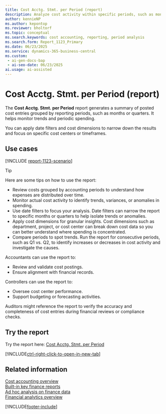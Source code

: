 ```yaml
---
title: Cost Acctg. Stmt. per Period (report)
description: Analyze cost activity within specific periods, such as monthly or quarterly intervals. The report shows actual cost entries grouped by reporting periods. Use date filters and cost dimensions to view targeted results.
author: kennieNP
ms.author: kepontop
ms.reviewer: bholtorf
ms.topic: conceptual
ms.search.keywords: cost accounting, reporting, period analysis
ms.search.form: Report_1123_Primary
ms.date: 06/23/2025
ms.service: dynamics-365-business-central
ms.custom:
 - ai-gen-docs-bap
 - ai-seo-date: 06/23/2025
ai.usage: ai-assisted
---
```


# Cost Acctg. Stmt. per Period (report)

The **Cost Acctg. Stmt. per Period** report generates a summary of posted cost entries grouped by reporting periods, such as months or quarters. It helps monitor trends and periodic spending.

You can apply date filters and cost dimensions to narrow down the results and focus on specific cost centers or timeframes.

## Use cases

[!INCLUDE [report-1123-scenario](../includes/report-1123-scenario-include.md)]

> [!TIP]
> Here are some tips on how to use the report:
>
> * Review costs grouped by accounting periods to understand how expenses are distributed over time.
> * Monitor actual cost activity to identify trends, variances, or anomalies in spending.
> * Use date filters to focus your analysis. Date filters can narrow the report to specific months or quarters to help isolate trends or anomalies.
> * Apply cost dimensions for granular insights. Cost dimensions such as department, project, or cost center can break down cost data so you can better understand where spending is concentrated.
> * Compare periods to spot trends. Run the report for consecutive periods, such as Q1 vs. Q2, to identify increases or decreases in cost activity and investigate the causes.

Accountants can use the report to:

* Review and validate cost postings.
* Ensure alignment with financial records.

Controllers can use the report to:

* Oversee cost center performance.
* Support budgeting or forecasting activities.

Auditors might reference the report to verify the accuracy and completeness of cost entries during financial reviews or compliance checks.

## Try the report

Try the report here: [Cost Acctg. Stmt. per Period](https://businesscentral.dynamics.com?report=1123)

[!INCLUDE[ctrl-right-click-to-open-in-new-tab](../includes/ctrl-right-click-to-open-in-new-tab.md)]

## Related information

[Cost accounting overview](../finance-manage-cost-accounting.md)  
[Built-in key finance reports](../finance-reports.md)  
[Ad hoc analysis on finance data](../ad-hoc-analysis-finance.md)  
[Financial analytics overview](../bi.md)  

[!INCLUDE[footer-include](../includes/footer-banner.md)]